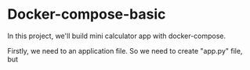 # Docker-compose-basic
In this project, we'll build mini calculator app with docker-compose.

Firstly, we need to an application file. So we need to create "app.py" file, but 
